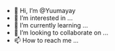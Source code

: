 - 👋 Hi, I’m @Yuumayay
- 👀 I’m interested in ...
- 🌱 I’m currently learning ...
- 💞️ I’m looking to collaborate on ...
- 📫 How to reach me ...

<!---
Yuumayay/Yuumayay is a ✨ special ✨ repository because its `README.md` (this file) appears on your GitHub profile.
You can click the Preview link to take a look at your changes.
--->
